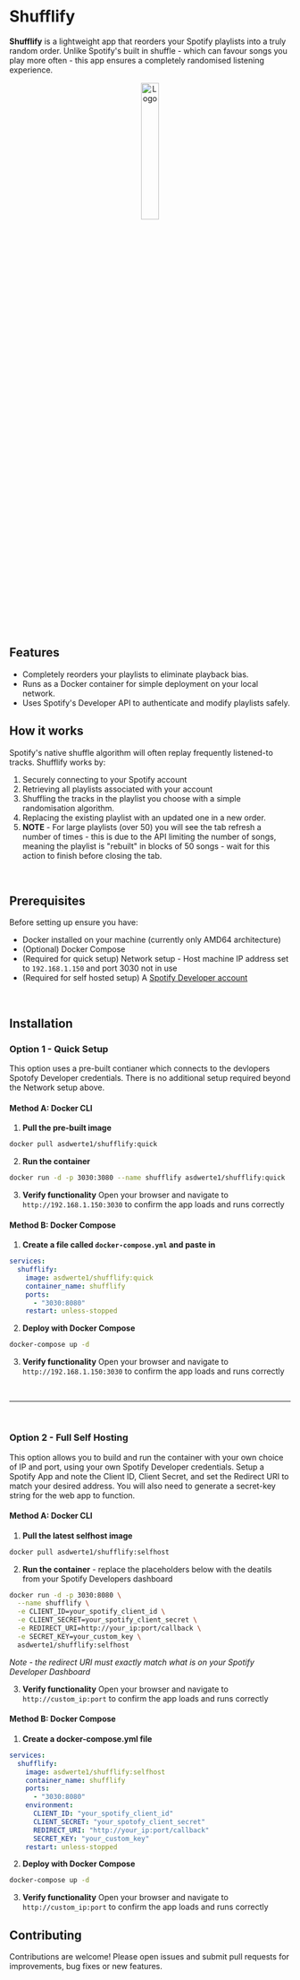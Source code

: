 # Shufflify

**Shufflify** is a lightweight app that reorders your Spotify playlists into a truly random order. Unlike Spotify's built in shuffle - which can favour songs you play more often - this app ensures a completely randomised listening experience.

<p align="center">
  <img src="frontend/media/Logo - Shufflify.jpg" alt="Logo" width="25%" style="border: solid thin transparent; border-radius: 20px;" />
</p>

## Features

- Completely reorders your playlists to eliminate playback bias.
- Runs as a Docker container for simple deployment on your local network.
- Uses Spotify's Developer API to authenticate and modify playlists safely.

## How it works

Spotify's native shuffle algorithm will often replay frequently listened-to tracks. Shufflify works by:
1. Securely connecting to your Spotify account
2. Retrieving all playlists associated with your account
3. Shuffling the tracks in the playlist you choose with a simple randomisation algorithm.
4. Replacing the existing playlist with an updated one in a new order.
5. **NOTE** - For large playlists (over 50) you will see the tab refresh a number of times - this is due to the API limiting the number of songs, meaning the playlist is "rebuilt" in blocks of 50 songs - wait for this action to finish before closing the tab.

<br>

## Prerequisites

Before setting up ensure you have:

- Docker installed on your machine (currently only AMD64 architecture)
- (Optional) Docker Compose
- (Required for quick setup) Network setup -  Host machine IP address set to `192.168.1.150` and port 3030 not in use
- (Required for self hosted setup) A [Spotify Developer account](https://developer.spotify.com)

<br>

## Installation

### Option 1 - Quick Setup

This option uses a pre-built contianer which connects to the devlopers Spotofy Developer credentials. There is no additional setup required beyond the Network setup above.

#### Method A: Docker CLI

1. **Pull the pre-built image**
```bash
docker pull asdwerte1/shufflify:quick
```

2. **Run the container**
```bash
docker run -d -p 3030:3080 --name shufflify asdwerte1/shufflify:quick
```

3. **Verify functionality** Open your browser and navigate to `http://192.168.1.150:3030` to confirm the app loads and runs correctly

#### Method B: Docker Compose

1. **Create a file called `docker-compose.yml` and paste in**

```yaml
services:
  shufflify:
    image: asdwerte1/shufflify:quick
    container_name: shufflify
    ports:
      - "3030:8080"
    restart: unless-stopped
```

2. **Deploy with Docker Compose**

```bash
docker-compose up -d
```

3. **Verify functionality** Open your browser and navigate to `http://192.168.1.150:3030` to confirm the app loads and runs correctly

<br>

---
<br>

### Option 2 - Full Self Hosting

This option allows you to build and run the container with your own choice of IP and port, using your own Spotify Developer credentials. Setup a Spotify App and note the Client ID, Client Secret, and set the Redirect URI to match your desired address. You will also need to generate a secret-key string for the web app to function.

#### Method A: Docker CLI

1. **Pull the latest selfhost image**
```bash
docker pull asdwerte1/shufflify:selfhost
```

2. **Run the container** - replace the placeholders below with the deatils from your Spotify Developers dashboard
```bash
docker run -d -p 3030:8080 \
  --name shufflify \
  -e CLIENT_ID=your_spotify_client_id \
  -e CLIENT_SECRET=your_spotify_client_secret \
  -e REDIRECT_URI=http://your_ip:port/callback \
  -e SECRET_KEY=your_custom_key \
  asdwerte1/shufflify:selfhost
```

_Note - the redirect URI must exactly match what is on your Spotify Developer Dashboard_

3. **Verify functionality** Open your browser and navigate to `http://custom_ip:port` to confirm the app loads and runs correctly

#### Method B: Docker Compose

1. **Create a docker-compose.yml file**

```yaml
services:
  shufflify:
    image: asdwerte1/shufflify:selfhost
    container_name: shufflify
    ports:
      - "3030:8080"
    environment:
      CLIENT_ID: "your_spotify_client_id"
      CLIENT_SECRET: "your_spotofy_client_secret"
      REDIRECT_URI: "http://your_ip:port/callback"
      SECRET_KEY: "your_custom_key"
    restart: unless-stopped
```

2. **Deploy with Docker Compose**
```bash
docker-compose up -d
```

3. **Verify functionality** Open your browser and navigate to `http://custom_ip:port` to confirm the app loads and runs correctly


## Contributing

Contributions are welcome! Please open issues and submit pull requests for improvements, bug fixes or new features.